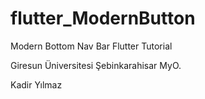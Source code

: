 # flutter_ModernButton
Modern Bottom Nav Bar Flutter Tutorial 


Giresun Üniversitesi Şebinkarahisar MyO.


Kadir Yılmaz
